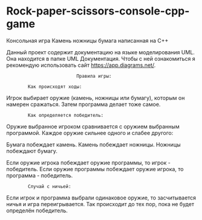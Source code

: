 # Rock-paper-scissors-console-cpp-game
Консольная игра Камень ножницы бумага написанная на С++

Данный проект содержит документацию на языке моделирования UML.
Она находится в папке UML Документация.
Чтобы с ней ознакомиться я рекомендую использовать сайт https://app.diagrams.net/.

                              Правила игры:
                        
            Как происходят ходы:
Игрок выбирает оружие (камень, ножницы или бумагу), которым он намерен сражаться.
Затем программа делает тоже самое.

            Как определяется победитель:
Оружие выбранное игроком сравнивается с оружием выбранным программой.
Каждое оружие сильнее одного и слабее другого:

Бумага побеждает камень.
Камень побеждает ножницы.
Ножницы побеждают бумагу.

Если оружие игрока побеждает оружие программы, то игрок - победитель.
Если оружие программы побеждает оружие игрока, то программа - победитель.

            Случай с ничьей:
Если игрок и программа выбрали одинаковое оружие, то засчитывается ничья и игра переигрывается.
Так происходит до тех пор, пока не будет определён победитель.
